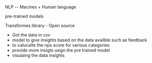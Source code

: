 NLP -- Macines + Human language

pre-trained models 

Transformes library - Open source 





- Got the data in csv 
- model to give insights based on the data availble such as feedback 
- to calucalte the nps score for various categories 
- provide more insigts usign the pre trained model 
- visulaing the data insights 



